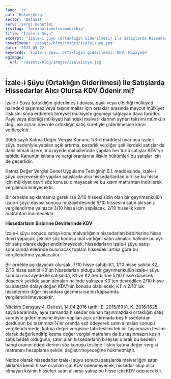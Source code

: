 ```yaml
---
lang: 'tr'
cat: 'Hukuk;Vergi'
sector: 'Default'
serv: 'Vergi Denetimi'
trsslug: 'terminationofcoownership'
title: "İzale-i Şüyu"
excerpt: "İzale-i Şüyu (Ortaklığın Giderilmesi) İle Satışlarda Hissedarlar Alıcı Olursa KDV Ödenir mi?"
coverImage: '/assets/blog/images/izaleisuyu.jpg'
date: '2023-05-22'
keywords: 'İzale-i Şüyu, Ortaklığın giderilmesi, KDV, Müzayede'
ogImage:
  url: '/assets/blog/images/izaleisuyu.jpg'
---
```


## İzale-i Şüyu (Ortaklığın Giderilmesi) İle Satışlarda Hissedarlar Alıcı Olursa KDV Ödenir mi?

İzale-i Şüyu (ortaklığın giderilmesi) davası, paylı veya elbirliği mülkiyeti halindeki taşınmaz veya taşınır mallar için ortaklar arasında mevcut mülkiyet ilişkisini sona erdirerek bireysel mülkiyete geçmeyi sağlayan dava türüdür. Paylı veya elbirliği mülkiyeti halindeki malvarlıklarının aynen taksimi mümkün değil ise açılan dava ile ortaklığın satış suretiyle giderilmesine karar verilecektir.

3065 sayılı Katma Değer Vergisi Kanunu 1/3-d maddesi uyarınca izale-i şüyu nedeniyle yapılan açık artırma, pazarlık ve diğer şekillerdeki satışlar da dahil olmak üzere, müzayede mahallerinde yapılan her türlü satışlar KDV'ye tabidir. Kanunun istisna ve vergi oranlarına ilişkin hükümleri bu satışlar için de geçerlidir.

Katma Değer Vergisi Genel Uygulama Tebliğinin 6.1. maddesinde, izale-i şüyu çerçevesinde yapılan satışlarda alıcı hissedarlardan biri ise bu hisse için mülkiyet devri söz konusu olmayacak ve bu kısım matrahtan indirilerek vergilendirilmeyecektir.

Bir örnekle açıklamamız gerekirse 2/10 hissesi sizin olan bir gayrimenkulün izale-i şüyu davası sonucu müzayedesinde 5/10 hissesini satın alırsanız vergilendirme yalnızca 3/10 hisse için yapılacak, 2/10 hisselik kısım matrahtan indirilecektir.

**Hissedarların Birbirine Devirlerinde KDV**

İzale-i şüyu sonucu satışa konu malvarlığının hissedarları birbirlerine hisse devri yapacak şekilde söz konusu mal varlığını satın almaları halinde bu ayrı bir satış olarak değerlendirilmeyecek, hissedarların izale-i şüyu satışı sonucunda ellerinde bulunacak toplam hissedeki artışa göre bu vergilendirme yapılacaktır.

Bir örnekle açıklayacak olursak, 7/10 hisse sahibi K1, 1/10 hisse sahibi K2, 2/10 hisse sahibi K3'ün hissedarları olduğu bir gayrimenkulün izale-i şüyu sonucu müzayede ile satışında, K1 ve K2 her birine 5/10 hisse düşecek düşecek şekilde satın almaları halinde yalnızca K3'ten devredilen 2/10 hisse bu satıştan dolayı doğan KDV'nin konusu olabilecek, K1'in 2/10'luk hisselerinin diğer hissedara geçmesi ise bu kapsamda vergilendirilmeyecektir.

Nitekim Danıştay 4. Dairesi, 14.04.2016 tarihli E. 2015/6931, K. 2016/1625 sayılı kararında, aynı zamanda hissedar olunan taşınmazdaki ortaklığın satış suretiyle giderilmesine ilişkin yapılan açık arttırmada beş hissedardan dördünün bu taşınmazı ¼'er oranda eşit ödeyerek satın almaları sonucu vergilendirmede, katma değer vergisine tabi teslimi tek bir taşınmazın teslimi olarak değerlendirip katma değer vergisi matrahını da bu taşınmazın kesin satış bedeli olduğuna, satın alan hissedarların bireysel olarak bu bedelin hangi oranını ödediklerinin söz konusu teslime ilişkin katma değer vergisi matrahını hesaplama şeklini değiştirmeyeceğine hükmetmiştir.

Netice olarak hissedarlar izale-i şüyu sonucu satışlarda malvarlığını satın alırlarsa kendi hisse oranları için KDV ödenmeyecek, hissedar olup alıcı olmayan kişinin hisseleri satın alınırsa yalnız bu hisse için KDV ödenecektir.